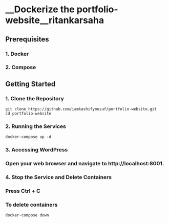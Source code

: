 # __Dockerize the portfolio-website__ritankarsaha

## __Prerequisites__
### 1. Docker
### 2. Compose


## __Getting Started__
### 1. Clone the Repository
```
git clone https://github.com/iamkashifyousuf/portfolio-website.git
cd portfolio-website
```

### 2. Running the Services
```
docker-compose up -d
```


### 3. Accessing WordPress
### Open your web browser and navigate to http://localhost:8001.

### 4. Stop the Service and Delete Containers
### Press Ctrl + C
### To delete containers
```
docker-compose down
```
